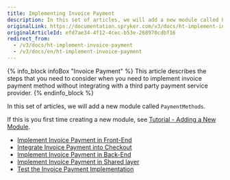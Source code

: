 ```yaml
---
title: Implementing Invoice Payment
description: In this set of articles, we will add a new module called PaymentMethods.
originalLink: https://documentation.spryker.com/v3/docs/ht-implement-invoice-payment
originalArticleId: efd7ae34-4f12-4cec-b53e-268970cdbf16
redirect_from:
  - /v3/docs/ht-implement-invoice-payment
  - /v3/docs/en/ht-implement-invoice-payment
---
```


{% info_block infoBox "Invoice Payment" %}
This article describes the steps that you need to consider when you need to implement invoice payment method without integrating with a third party payment service provider.
{% endinfo_block %}

In this set of articles, we will add a new module called `PaymentMethods`.

If this is you first time creating a new module, see [Tutorial - Adding a New Module](/docs/scos/dev/developer-guides/201907.0/back-end-development/extending-spryker/adding-a-new-module.html).

* [Implement Invoice Payment in Front-End](/docs/scos/dev/developer-guides/201907.0/development-guide/back-end/data-manipulation/payment-methods/invoice/implementing-invoice-payment-in-front-end.html)
* [Integrate Invoice Payment into Checkout](/docs/scos/dev/developer-guides/201907.0/development-guide/back-end/data-manipulation/payment-methods/invoice/integrating-invoice-payment-into-checkout.html)
* [Implement Invoice Payment in Back-End](/docs/scos/dev/developer-guides/201907.0/development-guide/back-end/data-manipulation/payment-methods/invoice/implementing-invoice-payment-in-back-end.html)
* [Implement Invoice Payment in Shared layer](/docs/scos/dev/developer-guides/201907.0/development-guide/back-end/data-manipulation/payment-methods/invoice/implementing-invoice-payment-in-front-end.html-be-shared)
* [Test the Invoice Payment Implementation](/docs/scos/dev/developer-guides/201907.0/development-guide/back-end/data-manipulation/payment-methods/invoice/testing-the-invoice-payment-implementation.html)
